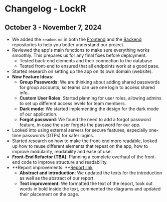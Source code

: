 # Changelog - LockR

## October 3 - November 7, 2024

- We added the `readme.md` in both the [Frontend](https://github.com/diana7376/Password-manager-app-frontend) and the [Backend](https://github.com/diana7376/Password-manager-app-backend) repositories to help you better understand our project.
- Reviewed the app's main functions to make sure everything works smoothly. This prepares us for any final fixes before deployment.
    - Tested back-end elements and their connection to the database
    - Tested front-end to ensured that all endpoints work at a good pase.
- Started research on setting up the app on its own domain (website).
- **New Feature Ideas**:
    - **Group Passwords**: We are thinking about adding shared passwords for group accounts, so teams can use one login to access shared info.
    - **Custom User Roles**: Started planning for user roles, allowing admins to set up different access levels for team members.
    - **Dark mode:** We started implementing the design for the dark mode of our application.
    - **Forgot password**: We found the need to add a forgot password feature, in case the user forgets the password for our app.
- Looked into using external servers for secure features, especially one-time passwords (OTPs) for safer logins.
- Started research on how to make the front-end more readable, looked up how to reuse different elements that repeat on the app, how to improve modularity, readability and ease of use.
- **Front-End Refactor (TBA)**: Planning a complete overhaul of the front-end code to improve structure and readability.
- **Report improvements: **[Report link](https://www.overleaf.com/project/66f295b42270ce28a2e84659)
    - **Abstract and introduction**: We updated the texts for the introduction as well as the abstract of our report.
    - **Text improvement**: We formatted the text of the report, took out words in bold inside the text, commented the diagrams and updated their placement on the page.

